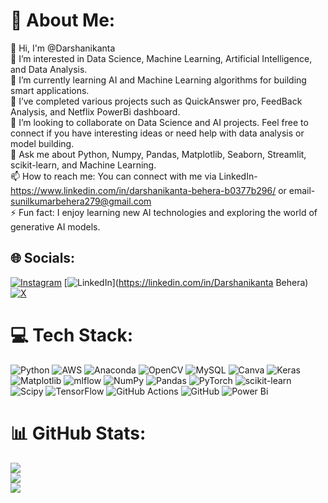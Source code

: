 # 💫 About Me:
👋 Hi, I'm @Darshanikanta<br>🔭 I’m interested in Data Science, Machine Learning, Artificial Intelligence, and Data Analysis.<br>🌱 I’m currently learning AI and Machine Learning algorithms for building smart applications.<br>💼 I’ve completed various projects such as QuickAnswer pro, FeedBack Analysis, and Netflix PowerBi dashboard.<br>🤝 I’m looking to collaborate on Data Science and AI projects. Feel free to connect if you have interesting ideas or need help with data analysis or model building.<br>💬 Ask me about Python, Numpy, Pandas, Matplotlib, Seaborn, Streamlit, scikit-learn, and Machine Learning.<br>📫 How to reach me: You can connect with me via LinkedIn-https://www.linkedin.com/in/darshanikanta-behera-b0377b296/ or email- sunilkumarbehera279@gmail.com<br>⚡ Fun fact: I enjoy learning new AI technologies and exploring the world of generative AI models.


## 🌐 Socials:
[![Instagram](https://img.shields.io/badge/Instagram-%23E4405F.svg?logo=Instagram&logoColor=white)](https://instagram.com/darshanikant) [![LinkedIn](https://img.shields.io/badge/LinkedIn-%230077B5.svg?logo=linkedin&logoColor=white)](https://linkedin.com/in/Darshanikanta Behera) [![X](https://img.shields.io/badge/X-black.svg?logo=X&logoColor=white)](https://x.com/kumarsunil7894) 

# 💻 Tech Stack:
![Python](https://img.shields.io/badge/python-3670A0?style=for-the-badge&logo=python&logoColor=ffdd54) ![AWS](https://img.shields.io/badge/AWS-%23FF9900.svg?style=for-the-badge&logo=amazon-aws&logoColor=white) ![Anaconda](https://img.shields.io/badge/Anaconda-%2344A833.svg?style=for-the-badge&logo=anaconda&logoColor=white) ![OpenCV](https://img.shields.io/badge/opencv-%23white.svg?style=for-the-badge&logo=opencv&logoColor=white) ![MySQL](https://img.shields.io/badge/mysql-4479A1.svg?style=for-the-badge&logo=mysql&logoColor=white) ![Canva](https://img.shields.io/badge/Canva-%2300C4CC.svg?style=for-the-badge&logo=Canva&logoColor=white) ![Keras](https://img.shields.io/badge/Keras-%23D00000.svg?style=for-the-badge&logo=Keras&logoColor=white) ![Matplotlib](https://img.shields.io/badge/Matplotlib-%23ffffff.svg?style=for-the-badge&logo=Matplotlib&logoColor=black) ![mlflow](https://img.shields.io/badge/mlflow-%23d9ead3.svg?style=for-the-badge&logo=numpy&logoColor=blue) ![NumPy](https://img.shields.io/badge/numpy-%23013243.svg?style=for-the-badge&logo=numpy&logoColor=white) ![Pandas](https://img.shields.io/badge/pandas-%23150458.svg?style=for-the-badge&logo=pandas&logoColor=white) ![PyTorch](https://img.shields.io/badge/PyTorch-%23EE4C2C.svg?style=for-the-badge&logo=PyTorch&logoColor=white) ![scikit-learn](https://img.shields.io/badge/scikit--learn-%23F7931E.svg?style=for-the-badge&logo=scikit-learn&logoColor=white) ![Scipy](https://img.shields.io/badge/SciPy-%230C55A5.svg?style=for-the-badge&logo=scipy&logoColor=%white) ![TensorFlow](https://img.shields.io/badge/TensorFlow-%23FF6F00.svg?style=for-the-badge&logo=TensorFlow&logoColor=white) ![GitHub Actions](https://img.shields.io/badge/github%20actions-%232671E5.svg?style=for-the-badge&logo=githubactions&logoColor=white) ![GitHub](https://img.shields.io/badge/github-%23121011.svg?style=for-the-badge&logo=github&logoColor=white) ![Power Bi](https://img.shields.io/badge/power_bi-F2C811?style=for-the-badge&logo=powerbi&logoColor=black)
# 📊 GitHub Stats:
![](https://github-readme-stats.vercel.app/api?username=Darshanikant&theme=dark&hide_border=false&include_all_commits=false&count_private=false)<br/>
![](https://github-readme-streak-stats.herokuapp.com/?user=Darshanikant&theme=dark&hide_border=false)<br/>
![](https://github-readme-stats.vercel.app/api/top-langs/?username=Darshanikant&theme=dark&hide_border=false&include_all_commits=false&count_private=false&layout=compact)


